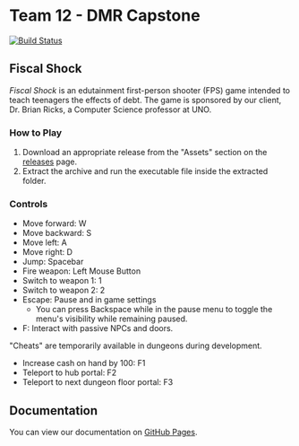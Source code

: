 # Team 12 - DMR Capstone
[![Build Status](https://travis-ci.com/dmr-capstone/dmr-capstone.svg?branch=master)](https://travis-ci.com/dmr-capstone/dmr-capstone)

## Fiscal Shock
*Fiscal Shock* is an edutainment first-person shooter (FPS) game intended to teach teenagers the effects of debt. The game is sponsored by our client, Dr. Brian Ricks, a Computer Science professor at UNO.

### How to Play
1. Download an appropriate release from the "Assets" section on the [releases](https://github.com/dmr-capstone/dmr-capstone/releases) page.
2. Extract the archive and run the executable file inside the extracted folder.

### Controls
- Move forward: W
- Move backward: S
- Move left: A
- Move right: D
- Jump: Spacebar
- Fire weapon: Left Mouse Button
- Switch to weapon 1: 1
- Switch to weapon 2: 2
- Escape: Pause and in game settings
  - You can press Backspace while in the pause menu to toggle the menu's visibility while remaining paused.
- F: Interact with passive NPCs and doors.

"Cheats" are temporarily available in dungeons during development.
- Increase cash on hand by 100: F1
- Teleport to hub portal: F2
- Teleport to next dungeon floor portal: F3

## Documentation
You can view our documentation on [GitHub Pages](https://dmr-capstone.github.io/dmr-capstone/index.html).
